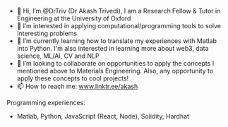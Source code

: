 - 👋 Hi, I’m @DrTriv (Dr Akash Trivedi), I am a Research Fellow & Tutor in Engineering at the University of Oxford
- 👀 I’m interested in applying computational/programming tools to solve interesting problems
- 🌱 I’m currently learning how to translate my experiences with Matlab into Python. I'm also interested in learning more about web3, data science, ML/AI, CV and NLP
- 💞️ I’m looking to collaborate on opportunities to apply the concepts I mentioned above to Materials Engineering. Also, any opportunity to apply these concepts to cool projects!
- 📫 How to reach me: www.linktr.ee/akash

Programming experiences:
- Matlab, Python, JavaScript (React, Node), Solidity, Hardhat

<!---
DrTriv/DrTriv is a ✨ special ✨ repository because its `README.md` (this file) appears on your GitHub profile.
You can click the Preview link to take a look at your changes.
--->
